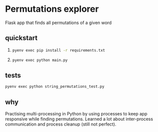 # Permutations explorer
Flask app that finds all permutations of a given word

## quickstart

 1. ```sh
    pyenv exec pip install -r requirements.txt
    ```
 2. ```sh
    pyenv exec python main.py
    ```

## tests
```sh
pyenv exec python string_permutations_test.py
```

## why
Practising multi-processing in Python by using processes to keep app responsive while finding permutations. Learned a lot about inter-process communication and process cleanup (still not perfect). 